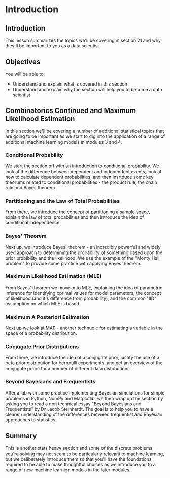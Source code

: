 
# Introduction

## Introduction
This lesson summarizes the topics we'll be covering in section 21 and why they'll be important to you as a data scientist.

## Objectives
You will be able to:
* Understand and explain what is covered in this section
* Understand and explain why the section will help you to become a data scientist

## Combinatorics Continued and Maximum Likelihood Estimation

In this section we'll be covering a number of additional statistical topics that are going to be important as we start to dig into the application of a range of additional machine learning models in modules 3 and 4.

### Conditional Probability

We start the section off with an introduction to conditional probability. We look at the difference between dependent and independent events, look at how to calculate dependent probabilities, and then insrtduce some key theorums related to conditional probabilities - the product rule, the chain rule and Bayes theorem.

### Partitioning and the Law of Total Probabilities

From there, we introduce the concept of partitioning a sample space, explain the law of total probabilities and then introduce the idea of conditional independence.

### Bayes' Theorem

Next up, we introduce Bayes' theorem - an incredibly powerful and widely used approach to determining the probability of something based upon the prior probibility and the likelihood. We use the example of the "Monty Hall problem" to provide some practice with applying Bayes theorem. 

### Maximum Likelihood Estimation (MLE)

From Bayes' theorem we move onto MLE, explaining the idea of parametric inference for identifying optimal values for model parameters, the concept of likelihood (and it's difference from probability), and the common "IID" assumption on which MLE is based.

### Maximum A Posteriori Estimation

Next up we look at MAP - another technuqie for estimating a variable in the space of a probability distribution.

### Conjugate Prior Distributions

From there, we introduce the idea of a conjugate prior, justify the use of a beta prior distribuiton for bernoulli experiments, and get an overview of the conjugate priors for a number of different data distributions.


### Beyond Bayesians and Frequentists

After a lab with some practice implementing Bayesian simulations for simple problems in Python, NumPy and Matplotlib, we then wrap up the section by asking you to read a non technical essay "Beyond Bayesians and Frequentists" by Dr Jacob Steinhardt. The goal is to help you to have a clearer understanding of the differences between frequentist and Bayesian approaches to statistics.



## Summary

This is another stats heavy section and some of the discrete problems you're solving may not seem to be particularly relevant to machine learning, but we deliberately introduce them so that you'll have the foundations required to be able to make thoughtful choices as we introduce you to a range of new machine learnign models in the later modules.  

